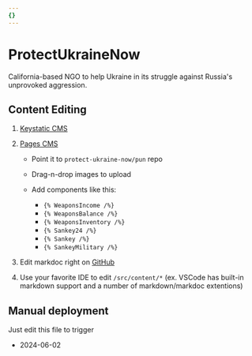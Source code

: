 ```yaml
---
{}
---
```

# ProtectUkraineNow

California-based NGO to help Ukraine in its struggle against Russia's unprovoked aggression.

## Content Editing

1. [Keystatic CMS](protectukrainenow.org/keystatic)

1. [Pages CMS](cms.protectukrainenow.org)

   - Point it to `protect-ukraine-now/pun` repo

   - Drag-n-drop images to upload

   - Add components like this:

     - `{% WeaponsIncome /%}`
     - `{% WeaponsBalance /%}`
     - `{% WeaponsInventory /%}`
     - `{% Sankey24 /%}`
     - `{% Sankey /%}`
     - `{% SankeyMilitary /%}`

1. Edit markdoc right on [GitHub](https://github.com/protect-ukraine-now/pun/tree/master/src/content)

1. Use your favorite IDE to edit `/src/content/*` (ex. VSCode has built-in markdown support and a number of markdown/markdoc extentions)

## Manual deployment

Just edit this file to trigger

- 2024-06-02
